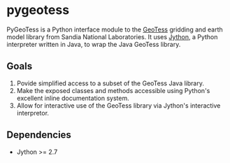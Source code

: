 # pygeotess

PyGeoTess is a Python interface module to the
[GeoTess](http://www.sandia.gov/geotess) gridding and earth model library from
Sandia National Laboratories.  It uses [Jython](http://jython.org), a Python
interpreter written in Java, to wrap the Java GeoTess library.

## Goals
1. Povide simplified access to a subset of the GeoTess Java library.
2. Make the exposed classes and methods accessible using Python's excellent 
   inline documentation system.
3. Allow for interactive use of the GeoTess library via Jython's interactive
   interpretor.


## Dependencies

* Jython >= 2.7
